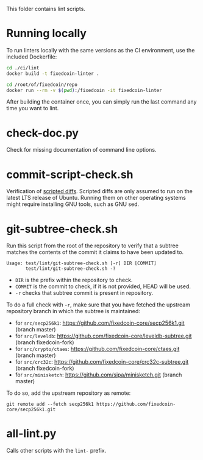 This folder contains lint scripts.

Running locally
===============

To run linters locally with the same versions as the CI environment, use the included
Dockerfile:

```sh
cd ./ci/lint
docker build -t fixedcoin-linter .

cd /root/of/fixedcoin/repo
docker run --rm -v $(pwd):/fixedcoin -it fixedcoin-linter
```

After building the container once, you can simply run the last command any time you
want to lint.


check-doc.py
============
Check for missing documentation of command line options.

commit-script-check.sh
======================
Verification of [scripted diffs](/doc/developer-notes.md#scripted-diffs).
Scripted diffs are only assumed to run on the latest LTS release of Ubuntu. Running them on other operating systems
might require installing GNU tools, such as GNU sed.

git-subtree-check.sh
====================
Run this script from the root of the repository to verify that a subtree matches the contents of
the commit it claims to have been updated to.

```
Usage: test/lint/git-subtree-check.sh [-r] DIR [COMMIT]
       test/lint/git-subtree-check.sh -?
```

- `DIR` is the prefix within the repository to check.
- `COMMIT` is the commit to check, if it is not provided, HEAD will be used.
- `-r` checks that subtree commit is present in repository.

To do a full check with `-r`, make sure that you have fetched the upstream repository branch in which the subtree is
maintained:
* for `src/secp256k1`: https://github.com/fixedcoin-core/secp256k1.git (branch master)
* for `src/leveldb`: https://github.com/fixedcoin-core/leveldb-subtree.git (branch fixedcoin-fork)
* for `src/crypto/ctaes`: https://github.com/fixedcoin-core/ctaes.git (branch master)
* for `src/crc32c`: https://github.com/fixedcoin-core/crc32c-subtree.git (branch fixedcoin-fork)
* for `src/minisketch`: https://github.com/sipa/minisketch.git (branch master)

To do so, add the upstream repository as remote:

```
git remote add --fetch secp256k1 https://github.com/fixedcoin-core/secp256k1.git
```

all-lint.py
===========
Calls other scripts with the `lint-` prefix.

